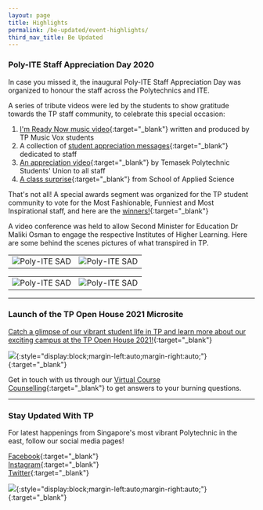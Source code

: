```yaml
---
layout: page
title: Highlights
permalink: /be-updated/event-highlights/
third_nav_title: Be Updated
---
```


### Poly-ITE Staff Appreciation Day 2020

In case you missed it, the inaugural Poly-ITE Staff Appreciation Day was organized to honour the staff across the Polytechnics and ITE. 

A series of tribute videos were led by the students to show gratitude towards the TP staff community, to celebrate this special occasion: 

1) [I'm Ready Now music video](https://www.youtube.com/watch?v=Yiy5OB4iIgY){:target="_blank"}  written and produced by TP Music Vox students<br> 
2) A collection of [student appreciation messages](https://www.youtube.com/watch?v=wpP594e6m78){:target="_blank"} dedicated to staff<br> 
3) [An appreciation video](https://onepublicservice.workplace.com/groups/1251184778262260/permalink/3459168994130483/){:target="_blank"} by Temasek Polytechnic Students' Union to all staff<br> 
4) [A class surprise](https://onepublicservice.workplace.com/groups/1251184778262260/permalink/3458559557524760/){:target="_blank"} from School of Applied Science<br> 

That's not all! A special awards segment was organized for the TP student community to vote for the Most Fashionable, Funniest and Most Inspirational staff, and here are the [winners!](https://onepublicservice.workplace.com/groups/1251184778262260/permalink/3469638406416875/){:target="_blank"}

A video conference was held to allow Second Minister for Education Dr Maliki Osman to engage the respective Institutes of Higher Learning. Here are some behind the scenes pictures of what transpired in TP.


<table>
    <tr>
        <td style="width:50%"><image src="{{site.baseurl}}/images/BeUpdated-SAD_2.JPG" style="display:block;margin-left:auto;margin-right:auto;" alt="Poly-ITE SAD"></image>       </td>
        <td style="width:50%"><image src="{{site.baseurl}}/images/BeUpdated-SAD_9.JPG" style="display:block;margin-left:auto;margin-right:auto;" alt="Poly-ITE SAD"></image>     </td>
    </tr>
</table>


<table>
    <tr>
        <td style="width:50%"><image src="{{site.baseurl}}/images/BeUpdated-SAD_7.JPG" style="display:block;margin-left:auto;margin-right:auto;" alt="Poly-ITE SAD"></image>       </td>
        <td style="width:50%"><image src="{{site.baseurl}}/images/BeUpdated-SAD_1.JPG" style="display:block;margin-left:auto;margin-right:auto;" alt="Poly-ITE SAD"></image>     </td>
    </tr>
</table>

---
### Launch of the TP Open House 2021 Microsite

[Catch a glimpse of our vibrant student life in TP and learn more about our exciting campus at the TP Open House 2021!](https://www.tp.edu.sg/joinoursquad/){:target="_blank"}<br>

[![]({{site.baseurl}}/images/BeUpdated-TPOH2021microsite.jpg)](https://www.tp.edu.sg/joinoursquad/){:style="display:block;margin-left:auto;margin-right:auto;"}{:target="_blank"}

Get in touch with us through our [Virtual Course Counselling](https://www.tp.edu.sg/joinoursquad/virtual-course-counselling.html){:target="_blank"} to get answers to your burning questions. 

---
### Stay Updated With TP

For latest happenings from Singapore's most vibrant Polytechnic in the east, follow our social media pages!

[Facebook](https://www.facebook.com/temasekpoly/){:target="_blank"}<br>
[Instagram](https://www.instagram.com/temasekpoly/){:target="_blank"}<br>
[Twitter](https://twitter.com/temasekpoly?lang=en){:target="_blank"}<br>

[![]({{site.baseurl}}/images/BeUpdated-ig_cover.jpg)](https://www.instagram.com/temasekpoly/){:style="display:block;margin-left:auto;margin-right:auto;"}{:target="_blank"}
